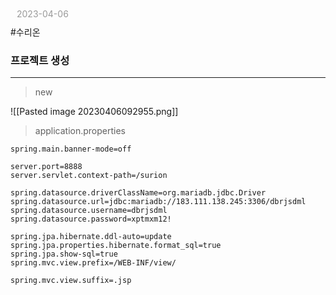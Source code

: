 <p id="today" style="color:#999; margin:10px 0 10px 10px">
  2023-04-06
</p>
#수리온

### 프로젝트 생성
---
> new

![[Pasted image 20230406092955.png]]


> application.properties

```
spring.main.banner-mode=off

server.port=8888
server.servlet.context-path=/surion

spring.datasource.driverClassName=org.mariadb.jdbc.Driver
spring.datasource.url=jdbc:mariadb://183.111.138.245:3306/dbrjsdml
spring.datasource.username=dbrjsdml
spring.datasource.password=xptmxm12!

spring.jpa.hibernate.ddl-auto=update
spring.jpa.properties.hibernate.format_sql=true
spring.jpa.show-sql=true
spring.mvc.view.prefix=/WEB-INF/view/

spring.mvc.view.suffix=.jsp
```

